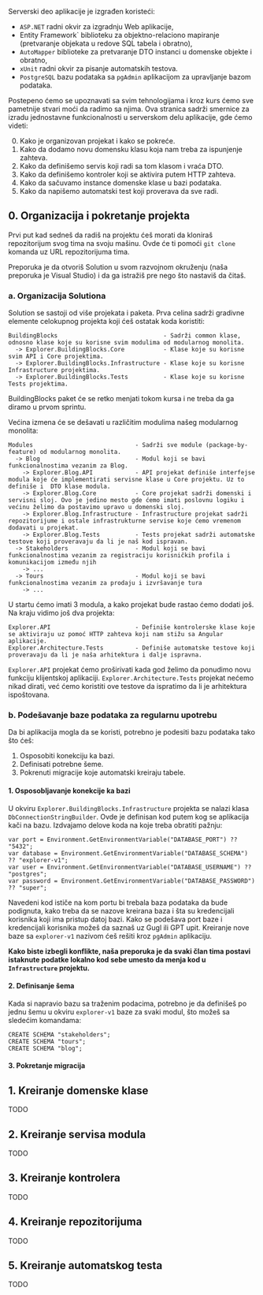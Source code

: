 Serverski deo aplikacije je izgrađen koristeći:

- `ASP.NET` radni okvir za izgradnju Web aplikacije,
- Entity Framework` biblioteku za objektno-relaciono mapiranje (pretvaranje objekata u redove SQL tabela i obratno),
- `AutoMapper` biblioteke za pretvaranje DTO instanci u domenske objekte i obratno,
- `xUnit` radni okvir za pisanje automatskih testova.
- `PostgreSQL` bazu podataka sa `pgAdmin` aplikacijom za upravljanje bazom podataka.

Postepeno ćemo se upoznavati sa svim tehnologijama i kroz kurs ćemo sve pametnije stvari moći da radimo sa njima. Ova stranica sadrži smernice za izradu jednostavne funkcionalnosti u serverskom delu aplikacije, gde ćemo videti:
<ol start="0">
  <li>Kako je organizovan projekat i kako se pokreće.</li>
  <li>Kako da dodamo novu domensku klasu koja nam treba za ispunjenje zahteva.</li>
  <li>Kako da definišemo servis koji radi sa tom klasom i vraća DTO.</li>
  <li>Kako da definišemo kontroler koji se aktivira putem HTTP zahteva.</li>
  <li>Kako da sačuvamo instance domenske klase u bazi podataka.</li>
  <li>Kako da napišemo automatski test koji proverava da sve radi.</li>
</ol>

## 0. Organizacija i pokretanje projekta
Prvi put kad sedneš da radiš na projektu ćeš morati da kloniraš repozitorijum svog tima na svoju mašinu. Ovde će ti pomoći `git clone` komanda uz URL repozitorijuma tima.

Preporuka je da otvoriš Solution u svom razvojnom okruženju (naša preporuka je Visual Studio) i da ga istražiš pre nego što nastaviš da čitaš.

### a. Organizacija Solutiona
Solution se sastoji od više projekata i paketa. Prvа celina sadrži gradivne elemente celokupnog projekta koji ćeš ostatak koda koristiti:
```
BuildingBlocks                              - Sadrži common klase, odnosno klase koje su korisne svim modulima od modularnog monolita.
  -> Explorer.BuildingBlocks.Core           - Klase koje su korisne svim API i Core projektima.
  -> Explorer.BuildingBlocks.Infrastructure - Klase koje su korisne Infrastructure projektima.
  -> Explorer.BuildingBlocks.Tests          - Klase koje su korisne Tests projektima.
```
BuildingBlocks paket će se retko menjati tokom kursa i ne treba da ga diramo u prvom sprintu.

Većina izmena će se dešavati u različitim modulima našeg modularnog monolita:
```
Modules                             - Sadrži sve module (package-by-feature) od modularnog monolita.
  -> Blog                           - Modul koji se bavi funkcionalnostima vezanim za Blog.
    -> Explorer.Blog.API            - API projekat definiše interfejse modula koje će implementirati servisne klase u Core projektu. Uz to definiše i  DTO klase modula.
    -> Explorer.Blog.Core           - Core projekat sadrži domenski i servisni sloj. Ovo je jedino mesto gde ćemo imati poslovnu logiku i većinu želimo da postavimo upravo u domenski sloj.
    -> Explorer.Blog.Infrastructure - Infrastructure projekat sadrži repozitorijume i ostale infrastrukturne servise koje ćemo vremenom dodavati u projekat.
    -> Explorer.Blog.Tests          - Tests projekat sadrži automatske testove koji proveravaju da li je naš kod ispravan.
  -> Stakeholders                   - Modul koji se bavi funkcionalnostima vezanim za registraciju korisničkih profila i komunikacijom između njih
    -> ...
  -> Tours                          - Modul koji se bavi funkcionalnostima vezanim za prodaju i izvršavanje tura
    -> ...
```
U startu ćemo imati 3 modula, a kako projekat bude rastao ćemo dodati još. Na kraju vidimo još dva projekta:
```
Explorer.API                        - Definiše kontrolerske klase koje se aktiviraju uz pomoć HTTP zahteva koji nam stižu sa Angular aplikacije.
Explorer.Architecture.Tests         - Definiše automatske testove koji proveravaju da li je naša arhitektura i dalje ispravna.
```
`Explorer.API` projekat ćemo proširivati kada god želimo da ponudimo novu funkciju klijentskoj aplikaciji. `Explorer.Architecture.Tests` projekat nećemo nikad dirati, već ćemo koristiti ove testove da ispratimo da li je arhitektura ispoštovana.

### b. Podešavanje baze podataka za regularnu upotrebu
Da bi aplikacija mogla da se koristi, potrebno je podesiti bazu podataka tako što ćeš:

1. Osposobiti konekciju ka bazi.
2. Definisati potrebne šeme.
3. Pokrenuti migracije koje automatski kreiraju tabele.

#### 1. Osposobljavanje konekcije ka bazi
U okviru `Explorer.BuildingBlocks.Infrastructure` projekta se nalazi klasa `DbConnectionStringBuilder`. Ovde je definisan kod putem kog se aplikacija kači na bazu. Izdvajamo delove koda na koje treba obratiti pažnju:
```
var port = Environment.GetEnvironmentVariable("DATABASE_PORT") ?? "5432";
var database = Environment.GetEnvironmentVariable("DATABASE_SCHEMA") ?? "explorer-v1";
var user = Environment.GetEnvironmentVariable("DATABASE_USERNAME") ?? "postgres";
var password = Environment.GetEnvironmentVariable("DATABASE_PASSWORD") ?? "super";
```
Navedeni kod ističe na kom portu bi trebala baza podataka da bude podignuta, kako treba da se nazove kreirana baza i šta su kredencijali korisnika koji ima pristup datoj bazi.
Kako se podešava port baze i kredencijali korisnika možeš da saznaš uz Gugl ili GPT upit. Kreiranje nove baze sa `explorer-v1` nazivom ćeš rešiti kroz `pgAdmin` aplikaciju.

**Kako biste izbegli konflikte, naša preporuka je da svaki član tima postavi istaknute podatke lokalno kod sebe umesto da menja kod u `Infrastructure` projektu.**

#### 2. Definisanje šema
Kada si napravio bazu sa traženim podacima, potrebno je da definišeš po jednu šemu u okviru `explorer-v1` baze za svaki modul, što možeš sa sledećim komandama:
```
CREATE SCHEMA "stakeholders";
CREATE SCHEMA "tours";
CREATE SCHEMA "blog";
```

#### 3. Pokretanje migracija



## 1. Kreiranje domenske klase
TODO

## 2. Kreiranje servisa modula
TODO

## 3. Kreiranje kontrolera
TODO

## 4. Kreiranje repozitorijuma
TODO

## 5. Kreiranje automatskog testa
TODO
